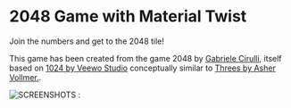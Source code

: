 # 2048 Game with Material Twist

Join the numbers and get to the 2048 tile!


This game has been created from the game 2048 by [Gabriele
Cirulli](http://gabrielecirulli.com/), itself based on [1024 by Veewo
Studio](https://itunes.apple.com/us/app/1024!/id823499224) conceptually similar
to [Threes by Asher Vollmer.](http://asherv.com/threes/).

![SCREENSHOTS :](http://i.imgur.com/U5EPfz4.png)
